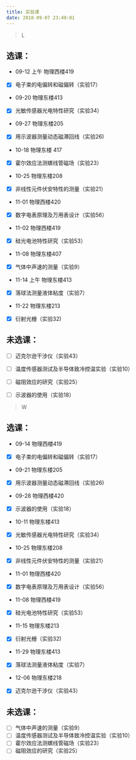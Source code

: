 ```yaml
---
title: 实验课
date: 2018-09-07 23:49:01
---
```


> L

## 选课：
 
- 09-12 上午 物理西楼419
- [x] 电子束的电偏转和磁偏转（实验17）	    
- 09-20 物理东楼413
- [x] 光敏传感器光电特性研究（实验34）
- 09-27 物理东楼205
- [x] 用示波器测量动态磁滞回线（实验26)
- 10-18 物理东楼 417
- [x] 霍尔效应法测螺线管磁场（实验23）
- 10-25 物理东楼208
- [x] 非线性元件伏安特性的测量（实验21）
- 11-01 物理西楼420
- [x] 数字电表原理及万用表设计（实验56）
- 11-02 物理西楼419
- [x] 硅光电池特性研究（实验53）
- 11-08 物理东楼407
- [x] 气体中声速的测量（实验9）
- 11-14 上午 物理东楼413
- [x] 落球法测量液体粘度（实验7）
- 11-22 物理东楼213
- [x] 衍射光栅（实验32)

## 未选课：

- [ ] 迈克尔逊干涉仪（实验43）
- [ ] 温度传感器测试及半导体致冷控温实验（实验10） 
- [ ] 磁阻效应的研究（实验25）
- [ ] 示波器的使用（实验18）


> W

## 选课：

- 09-14 物理西楼419
- [x] 电子束的电偏转和磁偏转（实验17）	    
- 09-21 物理东楼205
- [x] 用示波器测量动态磁滞回线（实验26)
- 09-28 物理西楼420
- [x] 示波器的使用（实验18）
- 10-11 物理东楼413
- [x] 光敏传感器光电特性研究（实验34）
- 10-25 物理东楼208
- [x] 非线性元件伏安特性的测量（实验21）
- 11-01 物理西楼420
- [x] 数字电表原理及万用表设计（实验56）
- 11-08 物理西楼419
- [x] 硅光电池特性研究（实验53）
- 11-15 物理东楼213
- [x] 衍射光栅（实验32)
- 11-29 物理东楼413
- [x] 落球法测量液体粘度（实验7）
- 12-06 物理东楼218
- [x] 迈克尔逊干涉仪（实验43）

## 未选课：

- [ ] 气体中声速的测量（实验9）
- [ ] 温度传感器测试及半导体致冷控温实验（实验10） 
- [ ] 霍尔效应法测螺线管磁场（实验23）
- [ ] 磁阻效应的研究（实验25）
